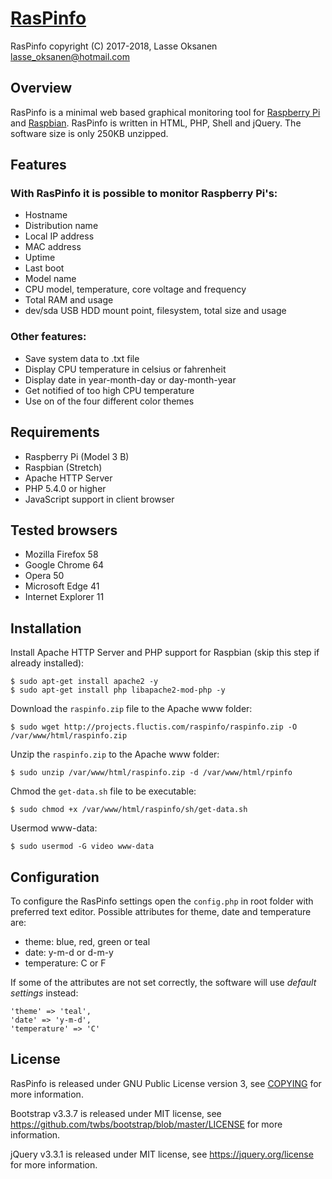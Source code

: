 [RasPinfo](https://www.github.com/homehedgehog)
======
RasPinfo copyright (C) 2017-2018, Lasse Oksanen <lasse_oksanen@hotmail.com>

Overview
--------
RasPinfo is a minimal web based graphical monitoring tool for [Raspberry Pi](https://www.raspberrypi.org/)
and [Raspbian](https://www.raspbian.org/). RasPinfo is written in HTML, PHP, Shell and jQuery. The software size is only 250KB unzipped.

Features
--------
### With RasPinfo it is possible to monitor Raspberry Pi's:
* Hostname
* Distribution name
* Local IP address
* MAC address
* Uptime
* Last boot
* Model name
* CPU model, temperature, core voltage and frequency
* Total RAM and usage
* dev/sda USB HDD mount point, filesystem, total size and usage

### Other features:
* Save system data to .txt file
* Display CPU temperature in celsius or fahrenheit
* Display date in year-month-day or day-month-year
* Get notified of too high CPU temperature
* Use on of the four different color themes

Requirements
------------
* Raspberry Pi (Model 3 B)
* Raspbian (Stretch)
* Apache HTTP Server
* PHP 5.4.0 or higher
* JavaScript support in client browser

Tested browsers
------------------
* Mozilla Firefox 58
* Google Chrome 64
* Opera 50
* Microsoft Edge 41
* Internet Explorer 11

Installation
------------
Install Apache HTTP Server and PHP support for Raspbian (skip this step if already installed):

```
$ sudo apt-get install apache2 -y
$ sudo apt-get install php libapache2-mod-php -y
```

Download the `raspinfo.zip` file to the Apache www folder:
```
$ sudo wget http://projects.fluctis.com/raspinfo/raspinfo.zip -O /var/www/html/raspinfo.zip
```
Unzip the `raspinfo.zip` to the Apache www folder:
```
$ sudo unzip /var/www/html/raspinfo.zip -d /var/www/html/rpinfo
```

Chmod the `get-data.sh` file to be executable:
```
$ sudo chmod +x /var/www/html/raspinfo/sh/get-data.sh
```

Usermod www-data:  
```
$ sudo usermod -G video www-data
```

Configuration
-------------
To configure the RasPinfo settings open the `config.php` in root folder with preferred text editor. Possible attributes for theme, date and temperature are:

* theme: blue, red, green or teal
* date: y-m-d or d-m-y
* temperature: C or F

If some of the attributes are not set correctly, the software will use _default settings_ instead:
```
'theme' => 'teal',
'date' => 'y-m-d',
'temperature' => 'C'
```

License
-------
RasPinfo is released under GNU Public License version 3, see [COPYING](https://github.com/homehedgehog) for more information.

Bootstrap v3.3.7 is released under MIT license, see https://github.com/twbs/bootstrap/blob/master/LICENSE for more information.

jQuery v3.3.1 is released under MIT license, see https://jquery.org/license for more information.